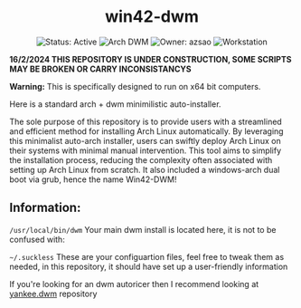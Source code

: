 <div align="center">

# win42-dwm

![Status: Active](https://img.shields.io/badge/Status-Active-brightgreen?style=flat-square) ![Arch DWM](https://img.shields.io/badge/Arch-DWM-blue?style=flat-square) ![Owner: azsao](https://img.shields.io/badge/Owner-azsao-yellow?style=flat-square) ![Workstation](https://img.shields.io/badge/Workstation-red?style=flat-square)

</div>

**16/2/2024 THIS REPOSITORY IS UNDER CONSTRUCTION, SOME SCRIPTS MAY BE BROKEN OR CARRY INCONSISTANCYS**

**Warning:** This is specifically designed to run on x64 bit computers.

Here is a standard arch + dwm minimilistic auto-installer.

The sole purpose of this repository is to provide users with a streamlined and efficient method for installing Arch Linux automatically. By leveraging this minimalist auto-arch installer, users can swiftly deploy Arch Linux on their systems with minimal manual intervention. This tool aims to simplify the installation process, reducing the complexity often associated with setting up Arch Linux from scratch. It also included a windows-arch dual boot via grub, hence the name Win42-DWM! 

## Information:  

`/usr/local/bin/dwm`
Your main dwm install is located here, it is not to be confused with:

`~/.suckless`
These are your configuartion files, feel free to tweak them as needed, in this repository, it should have set up a user-friendly information

If you're looking for an dwm autoricer then I recommend looking at [yankee.dwm](https://yankee.dwm/azsao) repository


